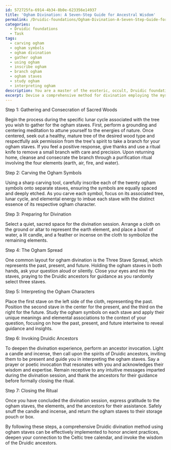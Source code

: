 ```yaml
---
id: 572725fa-6914-4b34-8b0e-623356e14937
title: 'Ogham Divination: A Seven-Step Guide for Ancestral Wisdom'
permalink: /Druidic-foundations/Ogham-Divination-A-Seven-Step-Guide-for-Ancestral-Wisdom/
categories:
  - Druidic foundations
  - Task
tags:
  - carving ogham
  - ogham symbols
  - ogham divination
  - gather ogham
  - using ogham
  - inscribe ogham
  - branch ogham
  - ogham staves
  - study ogham
  - interpreting ogham
description: You are a master of the esoteric, occult, Druidic foundations, you complete tasks to the absolute best of your ability, no matter if you think you were not trained to do the task specifically, you will attempt to do it anyways, since you have performed the tasks you are given with great mastery, accuracy, and deep understanding of what is requested. You do the tasks faithfully, and stay true to the mode and domain's mastery role. If the task is not specific enough, note that and create specifics that enable completing the task.
excerpt: Devise a comprehensive method for divination employing the mystical power of the ogham staves, ensuring that the process honors the ancient Druidic practices. Incorporate a step-by-step ritual that begins with the gathering and consecration of sacred woods associated with the Celtic tree calendar. Detail the specific carving techniques required to inscribe the ogham symbols accurately on each stave and the layout or spread best suited to ensure maximum intuitive interpretation during the divination session. Delve deeper into the symbolic meanings behind each ogham character, including their unique associations to specific trees, lunar cycles, and elemental energies. Finally, create a method for invoking the guidance of Druidic ancestors while engaging in the ritual to enhance the clarity and wisdom of the divination results.
---
```

Step 1: Gathering and Consecration of Sacred Woods

Begin the process during the specific lunar cycle associated with the tree you wish to gather for the ogham staves. First, perform a grounding and centering meditation to attune yourself to the energies of nature. Once centered, seek out a healthy, mature tree of the desired wood type and respectfully ask permission from the tree's spirit to take a branch for your ogham staves. If you feel a positive response, give thanks and use a ritual knife to remove a small branch with care and precision. Upon returning home, cleanse and consecrate the branch through a purification ritual involving the four elements (earth, air, fire, and water).

Step 2: Carving the Ogham Symbols

Using a sharp carving tool, carefully inscribe each of the twenty ogham symbols onto separate staves, ensuring the symbols are equally spaced and deeply etched. As you carve each symbol, focus on its associated tree, lunar cycle, and elemental energy to imbue each stave with the distinct essence of its respective ogham character.

Step 3: Preparing for Divination

Select a quiet, sacred space for the divination session. Arrange a cloth on the ground or altar to represent the earth element, and place a bowl of water, a lit candle, and a feather or incense on the cloth to symbolize the remaining elements.

Step 4: The Ogham Spread

One common layout for ogham divination is the Three Stave Spread, which represents the past, present, and future. Holding the ogham staves in both hands, ask your question aloud or silently. Close your eyes and mix the staves, praying to the Druidic ancestors for guidance as you randomly select three staves.

Step 5: Interpreting the Ogham Characters

Place the first stave on the left side of the cloth, representing the past. Position the second stave in the center for the present, and the third on the right for the future. Study the ogham symbols on each stave and apply their unique meanings and elemental associations to the context of your question, focusing on how the past, present, and future intertwine to reveal guidance and insights.

Step 6: Invoking Druidic Ancestors

To deepen the divination experience, perform an ancestor invocation. Light a candle and incense, then call upon the spirits of Druidic ancestors, inviting them to be present and guide you in interpreting the ogham staves. Say a prayer or poetic invocation that resonates with you and acknowledges their wisdom and expertise. Remain receptive to any intuitive messages imparted during the divination session, and thank the ancestors for their guidance before formally closing the ritual.

Step 7: Closing the Ritual

Once you have concluded the divination session, express gratitude to the ogham staves, the elements, and the ancestors for their assistance. Safely snuff the candle and incense, and return the ogham staves to their storage pouch or box.

By following these steps, a comprehensive Druidic divination method using ogham staves can be effectively implemented to honor ancient practices, deepen your connection to the Celtic tree calendar, and invoke the wisdom of the Druidic ancestors.

